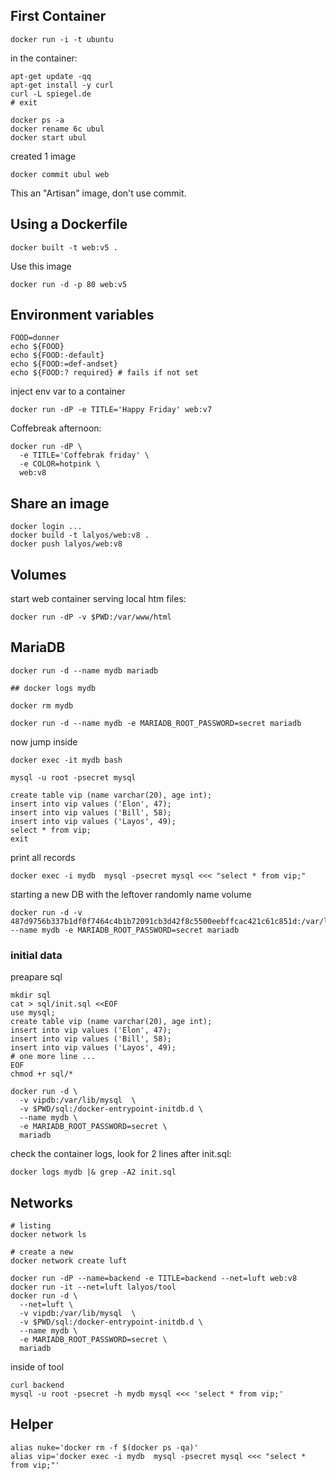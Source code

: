 

## First Container

```
docker run -i -t ubuntu
```

in the container:
```
apt-get update -qq
apt-get install -y curl
curl -L spiegel.de
# exit
```

```
docker ps -a
docker rename 6c ubul
docker start ubul
```

created 1 image
```
docker commit ubul web
```
This an "Artisan" image, don't use commit.

## Using a Dockerfile

```
docker built -t web:v5 .
```

Use this image

```
docker run -d -p 80 web:v5
```

## Environment variables

```
FOOD=donner
echo ${FOOD}
echo ${FOOD:-default}
echo ${FOOD:=def-andset}
echo ${FOOD:? required} # fails if not set
```

inject env var to a container
```
docker run -dP -e TITLE='Happy Friday' web:v7
```

Coffebreak afternoon:
```
docker run -dP \
  -e TITLE='Coffebrak friday' \
  -e COLOR=hotpink \
  web:v8
```

## Share an image

```
docker login ...
docker build -t lalyos/web:v8 .
docker push lalyos/web:v8
```


## Volumes


start web container serving local htm files:
```
docker run -dP -v $PWD:/var/www/html
```

## MariaDB

```
docker run -d --name mydb mariadb

## docker logs mydb

docker rm mydb

docker run -d --name mydb -e MARIADB_ROOT_PASSWORD=secret mariadb
```

now jump inside
```
docker exec -it mydb bash

mysql -u root -psecret mysql

create table vip (name varchar(20), age int);
insert into vip values ('Elon', 47);
insert into vip values ('Bill', 58);
insert into vip values ('Layos', 49);
select * from vip;
exit
```

print all records
```
docker exec -i mydb  mysql -psecret mysql <<< "select * from vip;"
```

starting a new DB with the leftover randomly name volume
```
docker run -d -v 487d9756b337b1df0f7464c4b1b72091cb3d42f8c5500eebffcac421c61c851d:/var/lib/mysql  --name mydb -e MARIADB_ROOT_PASSWORD=secret mariadb
```

### initial data

preapare sql
```
mkdir sql
cat > sql/init.sql <<EOF
use mysql;
create table vip (name varchar(20), age int);
insert into vip values ('Elon', 47);
insert into vip values ('Bill', 58);
insert into vip values ('Layos', 49);
# one more line ...
EOF
chmod +r sql/*
```

```
docker run -d \
  -v vipdb:/var/lib/mysql  \
  -v $PWD/sql:/docker-entrypoint-initdb.d \
  --name mydb \
  -e MARIADB_ROOT_PASSWORD=secret \
  mariadb
```


check the container logs, look for 2 lines after init.sql:
```
docker logs mydb |& grep -A2 init.sql
```

## Networks


```
# listing
docker network ls

# create a new
docker network create luft

docker run -dP --name=backend -e TITLE=backend --net=luft web:v8
docker run -it --net=luft lalyos/tool
docker run -d \
  --net=luft \
  -v vipdb:/var/lib/mysql  \
  -v $PWD/sql:/docker-entrypoint-initdb.d \
  --name mydb \
  -e MARIADB_ROOT_PASSWORD=secret \
  mariadb
```

inside of tool
```
curl backend
mysql -u root -psecret -h mydb mysql <<< 'select * from vip;'
```

## Helper 

```
alias nuke='docker rm -f $(docker ps -qa)'
alias vip='docker exec -i mydb  mysql -psecret mysql <<< "select * from vip;"'
```
